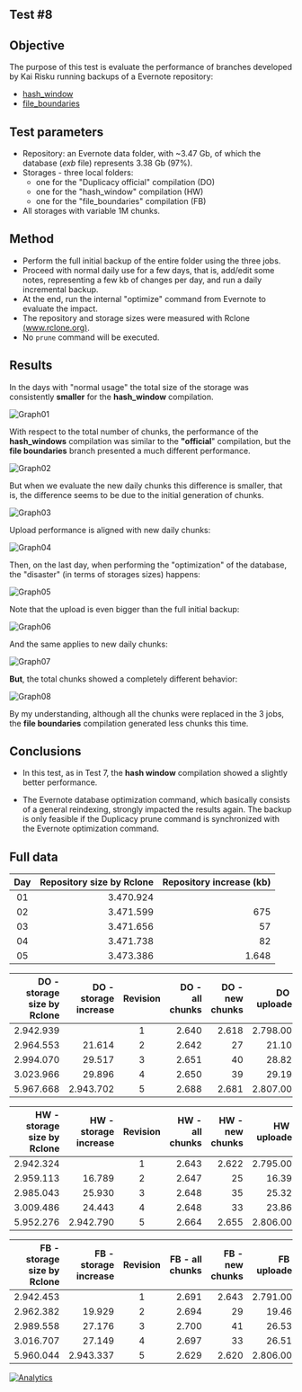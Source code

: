 ## Test #8

## Objective

The purpose of this test is evaluate the performance of branches developed by Kai Risku running backups of a Evernote repository:

* [hash_window](https://github.com/kairisku/duplicacy/tree/hash_window)
* [file_boundaries](https://github.com/kairisku/duplicacy/tree/file_boundaries)

## Test parameters

* Repository: an Evernote data folder, with ~3.47 Gb, of which the database (*exb* file) represents 3.38 Gb (97%).
* Storages - three local folders:
	* one for the "Duplicacy official" compilation (DO)
	* one for the "hash_window" compilation (HW)
	* one for the "file_boundaries" compilation (FB)
* All storages with variable 1M chunks.
	
## Method

* Perform the full initial backup of the entire folder using the three jobs.
* Proceed with normal daily use for a few days, that is, add/edit some notes, representing a few kb of changes per day, and run a daily incremental backup.
* At the end, run the internal "optimize" command from Evernote to evaluate the impact.
* The repository and storage sizes were measured with Rclone [(www.rclone.org)](http://www.rclone.org).
* No ```prune``` command will be executed.

## Results

In the days with "normal usage" the total size of the storage was consistently **smaller** for the **hash_window** compilation.

![Graph01][1]

With respect to the total number of chunks, the performance of the **hash_windows** compilation was similar to the **"official**" compilation, but the **file boundaries** branch presented a much different performance.

![Graph02][2]

But when we evaluate the new daily chunks this difference is smaller, that is, the difference seems to be due to the initial generation of chunks.

![Graph03][3]

Upload performance is aligned with new daily chunks:

![Graph04][4]

Then, on the last day, when performing the "optimization" of the database, the "disaster" (in terms of storages sizes) happens:

![Graph05][5]

Note that the upload is even bigger than the full initial backup:

![Graph06][6]

And the same applies to new daily chunks:

![Graph07][7]

**But**, the total chunks showed a completely different behavior:

![Graph08][8]

By my understanding, although all the chunks were replaced in the 3 jobs, the **file boundaries** compilation generated less chunks this time.

## Conclusions

* In this test, as in Test 7, the **hash window** compilation showed a slightly better performance.

* The Evernote database optimization command, which basically consists of a general reindexing, strongly impacted the results again. The backup is only feasible if the Duplicacy prune command is synchronized with the Evernote optimization command.

## 

  [1]: https://raw.githubusercontent.com/TowerBR/backup_software_testing/master/images/test08/graph01.png
  [2]: https://raw.githubusercontent.com/TowerBR/backup_software_testing/master/images/test08/graph02.png
  [3]: https://raw.githubusercontent.com/TowerBR/backup_software_testing/master/images/test08/graph03.png  
  [4]: https://raw.githubusercontent.com/TowerBR/backup_software_testing/master/images/test08/graph04.png  
  [5]: https://raw.githubusercontent.com/TowerBR/backup_software_testing/master/images/test08/graph05.png  
  [6]: https://raw.githubusercontent.com/TowerBR/backup_software_testing/master/images/test08/graph06.png    
  [7]: https://raw.githubusercontent.com/TowerBR/backup_software_testing/master/images/test08/graph07.png   
  [8]: https://raw.githubusercontent.com/TowerBR/backup_software_testing/master/images/test08/graph08.png     

  ## Full data

| Day | Repository   size     by Rclone | Repository   increase     (kb) |
|:---:|--------------------------------:|-------------------------------:|
|  01 |                       3.470.924 |                                |
|  02 |                       3.471.599 |                            675 |
|  03 |                       3.471.656 |                             57 |
|  04 |                       3.471.738 |                             82 |
|  05 |                       3.473.386 |                          1.648 |

| DO - storage size by Rclone | DO - storage increase | Revision | DO - all chunks | DO - new chunks | DO - uploaded | backup time - Complete (1M VAR) |
|----------------------------:|----------------------:|:--------:|----------------:|----------------:|--------------:|--------------------------------:|
|                   2.942.939 |                       |     1    |           2.640 |           2.618 |     2.798.000 |              05:17              |
|                   2.964.553 |                21.614 |     2    |           2.642 |              27 |        21.107 |              01:07              |
|                   2.994.070 |                29.517 |     3    |           2.651 |              40 |        28.824 |              01:46              |
|                   3.023.966 |                29.896 |     4    |           2.650 |              39 |        29.194 |              01:32              |
|                   5.967.668 |             2.943.702 |     5    |           2.688 |           2.681 |     2.807.000 |              04:16              |
  
| HW - storage size by Rclone | HW - storage increase | Revision | HW - all chunks | HW - new chunks | HW - uploaded | backup time - DB (1M VAR) |
|----------------------------:|----------------------:|:--------:|----------------:|----------------:|--------------:|--------------------------:|
|                   2.942.324 |                       |     1    |           2.643 |           2.622 |     2.795.000 |           04:41           |
|                   2.959.113 |                16.789 |     2    |           2.647 |              25 |        16.395 |           01:22           |
|                   2.985.043 |                25.930 |     3    |           2.648 |              35 |        25.321 |           01:32           |
|                   3.009.486 |                24.443 |     4    |           2.648 |              33 |        23.869 |           01:30           |
|                   5.952.276 |             2.942.790 |     5    |           2.664 |           2.655 |     2.806.000 |           06:20           |  

| FB - storage size by Rclone | FB - storage increase | Revision | FB - all chunks | FB - new chunks | FB - uploaded | backup time - DB (1M VAR) |
|----------------------------:|----------------------:|:--------:|----------------:|----------------:|--------------:|--------------------------:|
|                   2.942.453 |                       |     1    |           2.691 |           2.643 |     2.791.000 |           03:17           |
|                   2.962.382 |                19.929 |     2    |           2.694 |              29 |        19.461 |           01:07           |
|                   2.989.558 |                27.176 |     3    |           2.700 |              41 |        26.538 |           01:22           |
|                   3.016.707 |                27.149 |     4    |           2.697 |              33 |        26.511 |           01:17           |
|                   5.960.044 |             2.943.337 |     5    |           2.629 |           2.620 |     2.806.000 |           04:38           |  
  
[![Analytics](https://ga-beacon.appspot.com/UA-113708097-1/test_08?pixel)](https://github.com/igrigorik/ga-beacon)
